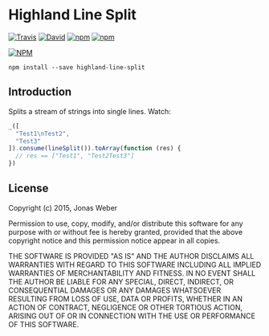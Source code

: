 
Highland Line Split
===================

[![Travis](https://img.shields.io/travis/thriqon/highland-line-split.svg?style=flat-square)](https://travis-ci.org/thriqon/highland-line-split)
[![David](https://img.shields.io/david/thriqon/highland-line-split.svg?style=flat-square)](https://david-dm.org/thriqon/highland-line-split)
[![npm](https://img.shields.io/npm/v/highland-line-split.svg?style=flat-square)](https://npmjs.com/package/highland-line-split/)
[![npm](https://img.shields.io/npm/l/highland-line-split.svg?style=flat-square)](https://thriqon.github.io/highland-line-split/)

[![NPM](https://nodei.co/npm/highland-line-split.png)](https://npmjs.com/package/highland-line-split/)

    npm install --save highland-line-split

Introduction
------------

Splits a stream of strings into single lines. Watch:

```javascript
_([
  "Test1\nTest2",
  "Test3"
]).consume(lineSplit()).toArray(function (res) {
  // res == ["Test1", "Test2Test3"]
})
```

License
-------
Copyright (c) 2015, Jonas Weber

Permission to use, copy, modify, and/or distribute this software for any purpose with or without fee is hereby granted, provided that the above copyright notice and this permission notice appear in all copies.

THE SOFTWARE IS PROVIDED "AS IS" AND THE AUTHOR DISCLAIMS ALL WARRANTIES WITH REGARD TO THIS SOFTWARE INCLUDING ALL IMPLIED WARRANTIES OF MERCHANTABILITY AND FITNESS. IN NO EVENT SHALL THE AUTHOR BE LIABLE FOR ANY SPECIAL, DIRECT, INDIRECT, OR CONSEQUENTIAL DAMAGES OR ANY DAMAGES WHATSOEVER RESULTING FROM LOSS OF USE, DATA OR PROFITS, WHETHER IN AN ACTION OF CONTRACT, NEGLIGENCE OR OTHER TORTIOUS ACTION, ARISING OUT OF OR IN CONNECTION WITH THE USE OR PERFORMANCE OF THIS SOFTWARE.

